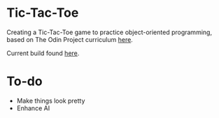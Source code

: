 # Tic-Tac-Toe
Creating a Tic-Tac-Toe game to practice object-oriented programming, based on The Odin Project curriculum [here](https://www.theodinproject.com/courses/javascript/lessons/tic-tac-toe-javascript?ref=lnav).

Current build found [here](https://codydegen.github.io/tictactoe/).

# To-do
* Make things look pretty
* Enhance AI